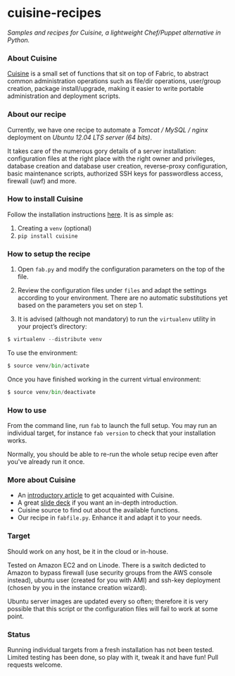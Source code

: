 cuisine-recipes
===============

*Samples and recipes for Cuisine, a lightweight Chef/Puppet alternative in Python.*


### About Cuisine

[Cuisine](https://github.com/sebastien/cuisine) is a small set of functions that sit on top of Fabric, to abstract common administration operations such as file/dir operations, user/group creation, package install/upgrade, making it easier to write portable administration and deployment scripts.

### About our recipe

Currently, we have one recipe to automate a *Tomcat / MySQL / nginx* deployment on *Ubuntu 12.04 LTS server (64 bits)*.

It takes care of the numerous gory details of a server installation: configuration files at the right place with the right owner and privileges, database creation and database user creation, reverse-proxy configuration, basic maintenance scripts, authorized SSH keys for passwordless access, firewall (uwf) and more.

### How to install Cuisine

Follow the installation instructions [here](https://github.com/sebastien/cuisine). It is as simple as:

1. Creating a `venv` (optional)
2. `pip install cuisine`

### How to setup the recipe

1. Open `fab.py` and modify the configuration parameters on the top of the file.

2. Review the configuration files under `files` and adapt the settings according to your environment. There are no automatic substitutions yet based on the parameters you set on step 1.

3. It is advised (although not mandatory) to run the `virtualenv` utility in your project’s directory:

```python
$ virtualenv --distribute venv
```

To use the environment:

```python
$ source venv/bin/activate
```

Once you have finished working in the current virtual environment:

```python
$ source venv/bin/deactivate
```

### How to use

From the command line, run `fab` to launch the full setup. You may run an individual target, for instance `fab version` to check that your installation works.

Normally, you should be able to re-run the whole setup recipe even after you've already run it once.

### More about Cuisine

- An [introductory article](http://stackful-dev.com/cuisine-the-lightweight-chefpuppet-alternative) to get acquainted with Cuisine.
- A great [slide deck](http://stackful-dev.com/cuisine-the-lightweight-chefpuppet-alternative) if you want an in-depth introduction.
- Cuisine source to find out about the available functions.
- Our recipe in `fabfile.py`. Enhance it and adapt it to your needs.

### Target

Should work on any host, be it in the cloud or in-house.

Tested on Amazon EC2 and on Linode. There is a switch dedicted to Amazon to bypass firewall (use security groups from the AWS console instead), ubuntu user (created for you with AMI) and ssh-key deployment (chosen by you in the instance creation wizard).

Ubuntu server images are updated every so often; therefore it is very possible that this script or the configuration files will fail to work at some point.

### Status

Running individual targets from a fresh installation has not been tested. Limited testing has been done, so play with it, tweak it and have fun! Pull requests welcome.
